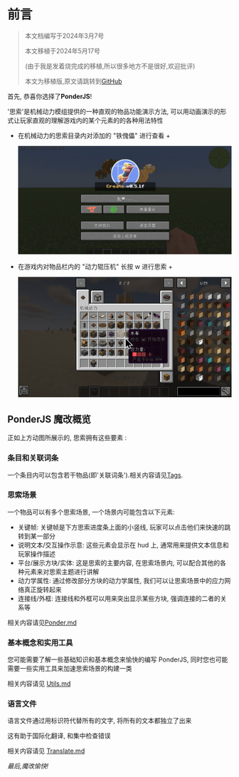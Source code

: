 # 前言

> 本文档编写于2024年3月7号
>
> 本文移植于2024年5月17号
>
> (由于我是发着烧完成的移植,所以很多地方不是很好,欢迎批评)
>
> 本文为移植版,原文请跳转到[GitHub](https://github.com/Qi-Month/PonderJs-Tutorials)

首先, 恭喜你选择了**PonderJS**!

'思索'是机械动力模组提供的一种直观的物品功能演示方法, 可以用动画演示的形式让玩家直观的理解游戏内的某个元素的的各种用法特性

+ 在机械动力的思索目录内对添加的 "铁傀儡" 进行查看 +

    ![2-1](assets/2-1.gif)

+ 在游戏内对物品栏内的 "动力辊压机" 长按 w 进行思索 +

    ![2-2](assets/2-2.gif)

## PonderJS 魔改概览

正如上方动图所展示的, 思索拥有这些要素 :

### 条目和关联词条

一个条目内可以包含若干物品(即'关联词条').相关内容请见[Tags](Tutorials/Minecraft/PonderJs-Tutorials/Tags.md).

### 思索场景

一个物品可以有多个思索场景, 一个场景内可能包含以下元素:

* 关键帧: 关键帧是下方思索进度条上面的小竖线, 玩家可以点击他们来快速的跳转到某一部分
* 说明文本/交互操作示意: 这些元素会显示在 hud 上, 通常用来提供文本信息和玩家操作描述
* 平台/展示方块/实体: 这是思索的主要内容, 在思索场景内, 可以配合其他的各种元素来对思索主题进行讲解
* 动力学属性: 通过修改部分方块的动力学属性, 我们可以让思索场景中的应力网络真正旋转起来
* 连接线/外框: 连接线和外框可以用来突出显示某些方块, 强调连接的二者的关系等

相关内容请见[Ponder.md](Tutorials/Minecraft/PonderJs-Tutorials/Ponder.md)

### 基本概念和实用工具

您可能需要了解一些基础知识和基本概念来愉快的编写 PonderJS, 同时您也可能需要一些实用工具来加速思索场景的构建一类

相关内容请见 [Utils.md](Tutorials/Minecraft/PonderJs-Tutorials/Utils.md)

### 语言文件

语言文件通过用标识符代替所有的文字, 将所有的文本都独立了出来

这有助于国际化翻译, 和集中检查错误

相关内容请见 [Translate.md](Tutorials/Minecraft/PonderJs-Tutorials/Translate.md)

*最后,魔改愉快!*
